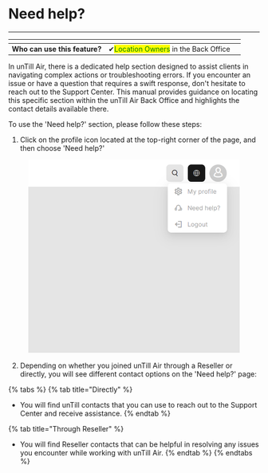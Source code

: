 # Need help?

***

<table data-card-size="large" data-view="cards"><thead><tr><th></th><th></th><th></th></tr></thead><tbody><tr><td><strong>Who can use this feature?</strong></td><td><span data-gb-custom-inline data-tag="emoji" data-code="2714">✔</span><mark style="color:green;">Location Owners</mark> in the Back Office</td><td></td></tr></tbody></table>

In unTill Air, there is a dedicated help section designed to assist clients in navigating complex actions or troubleshooting errors. If you encounter an issue or have a question that requires a swift response, don't hesitate to reach out to the Support Center. This manual provides guidance on locating this specific section within the unTill Air Back Office and highlights the contact details available there.&#x20;

To use the 'Need help?' section, please follow these steps:

1. Click on the profile icon located at the top-right corner of the page, and then choose 'Need help?'

<figure><img src=".gitbook/assets/need-help (1).webp" alt="" width="551"><figcaption></figcaption></figure>

2. Depending on whether you joined unTill Air through a Reseller or directly, you will see different contact options on the 'Need help?' page:

{% tabs %}
{% tab title="Directly" %}
* You will find unTill contacts that you can use to reach out to the Support Center and receive assistance.
{% endtab %}

{% tab title="Through Reseller" %}
* You will find Reseller contacts that can be helpful in resolving any issues you encounter while working with unTill Air.
{% endtab %}
{% endtabs %}
